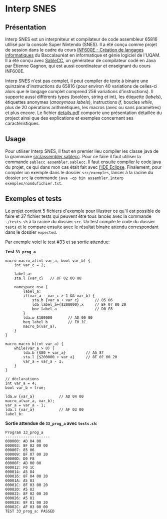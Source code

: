 # Interp SNES

## Présentation

Interp SNES est un interpréteur et compilateur de code assembleur 65816 utilisé par la console Super Nintendo (SNES). Il a été conçu comme projet de session dans le cadre du cours [INF600E - Création de langages informatiques](https://etudier.uqam.ca/cours?sigle=INF600E) du Baccalauréat en informatique et génie logiciel de l'UQAM. Il a été conçu avec [SableCC](https://sablecc.org/), un générateur de compilateur codé en Java par Étienne Gagnon, qui est aussi coordinateur et enseignant du cours INF600E.

Interp SNES n'est pas complet, il peut compiler de texte à binaire une quinzaine d'instructions du 65816 (pour environ 40 variations de celles-ci alors que le langage complet comprend 256 variations d'instructions). Il supporte aussi différents types (booléen, string et int), les étiquette (*labels*), étiquettes anonymes (*anonymous labels*), instructions *if*, boucles *while*, plus de 20 opérations arithmétiques, les macros (avec ou sans paramètres) et plus encore. Le fichier [details.pdf](details.pdf) comporte une présentation détaillée du project ainsi que des explications et exemples concernant ses caractéristiques.

## Usage

Pour utiliser Interp SNES, il faut en premier lieu compiler les classe java de la grammaire [src/assembler.sablecc](src/assembler.sablecc). Pour ce faire il faut utiliser la commande `sablecc assembler.sablecc`. Il faut ensuite compiler le code java du projet, ce qui dans mon cas était fait avec [l'IDE Eclipse](https://www.eclipse.org/ide/). Finalement, pour compiler un exemple dans le dossier `src/exemples`, lancer à la racine du dossier `src` la commande `java -cp bin assembler.Interp exemples/nomdufichier.txt`.

## Exemples et tests

Le projet contient 5 fichiers d'exemple pour illustrer ce qu'il est possible de faire et 37 fichier tests qui peuvent être tous lancés avec la commande `./tests.sh` à la racine du dossier `src`. Un test compile le code du dossier `tests` et le compare ensuite avec le résultat binaire attendu correspondant dans le dossier `expected`.

Par exemple voici le test #33 et sa sortie attendue:

**Test `33_prog_a`**
```
macro macro_a(int var_a, bool var_b) {
	int var_c = 2;
	
	label_a:
	sta.l {var_c}	// 8F 02 00 00
	
	namespace nsa {
		label_a:
		if(var_a - var_c > 1 && var_b) {
			sta.b {var_a + var_c}		// 85 06
			lda label_a+{$200000},x		// BF 07 00 20
			bne label_a					// D0 F8
		}
		lda.w $100000		// AD 00 00
		beq label_b			// F0 1C
		macro_b(var_a);
	}
}

macro macro_b(int var_a) {
	while(var_a > 0) {
		lda.b {$80 + var_a}			// A5 8?
		sta.l {$200000 + var_a}		// 8F 0? 00 20
		var_a = var_a - 1;
	}
}

// déclarations
int var_a = 4;
bool var_b = true;

lda.w {var_a}			// AD 04 00
macro_a(var_a, var_b);
var_a = var_a - 1;
lda.l {var_a}			// AF 03 00
label_b:
```

**Sortie attendue de `33_prog_a` avec `tests.sh`:**
```
Program 33_prog_a
--------------------
000000: AD 04 00
000003: 8F 02 00 00
000007: 85 06
000009: BF 07 00 20
00000D: D0 F8
00000F: AD 00 00
000012: F0 1C
000014: A5 84
000016: 8F 04 00 20
00001A: A5 83
00001C: 8F 03 00 20
000020: A5 82
000022: 8F 02 00 20
000026: A5 81
000028: 8F 01 00 20
00002C: AF 03 00 00
TEST 33_prog_a: PASSED
```

